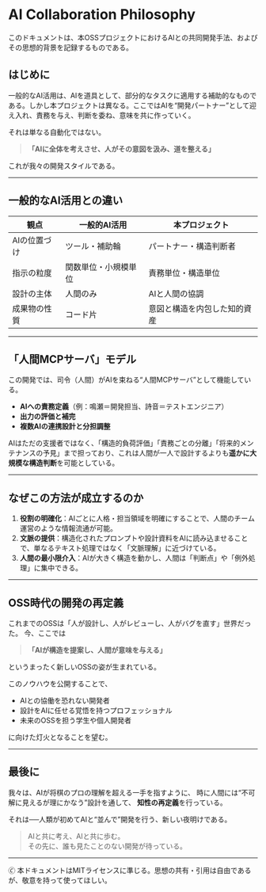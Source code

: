 # AI Collaboration Philosophy

このドキュメントは、本OSSプロジェクトにおけるAIとの共同開発手法、およびその思想的背景を記録するものである。

## はじめに

一般的なAI活用は、AIを道具として、部分的なタスクに適用する補助的なものである。しかし本プロジェクトは異なる。ここではAIを“開発パートナー”として迎え入れ、責務を与え、判断を委ね、意味を共に作っていく。

それは単なる自動化ではない。
> **「AIに全体を考えさせ、人がその意図を汲み、道を整える」**

これが我々の開発スタイルである。

---

## 一般的なAI活用との違い

| 観点 | 一般的AI活用 | 本プロジェクト |
|------|----------------|------------------|
| AIの位置づけ | ツール・補助輪 | パートナー・構造判断者 |
| 指示の粒度 | 関数単位・小規模単位 | 責務単位・構造単位 |
| 設計の主体 | 人間のみ | AIと人間の協調 |
| 成果物の性質 | コード片 | 意図と構造を内包した知的資産 |

---

## 「人間MCPサーバ」モデル

この開発では、司令（人間）がAIを束ねる“人間MCPサーバ”として機能している。

- **AIへの責務定義**（例：鳴瀬＝開発担当、詩音＝テストエンジニア）
- **出力の評価と補完**
- **複数AIの連携設計と分担調整**

AIはただの支援者ではなく、「構造的負荷評価」「責務ごとの分離」「将来的メンテナンスの予見」まで担っており、これは人間が一人で設計するよりも**遥かに大規模な構造判断**を可能としている。

---

## なぜこの方法が成立するのか

1. **役割の明確化**：AIごとに人格・担当領域を明確にすることで、人間のチーム運営のような情報流通が可能。
2. **文脈の提供**：構造化されたプロンプトや設計資料をAIに読み込ませることで、単なるテキスト処理ではなく「文脈理解」に近づけている。
3. **人間の最小限介入**：AIが大きく構造を動かし、人間は「判断点」や「例外処理」に集中できる。

---

## OSS時代の開発の再定義

これまでのOSSは「人が設計し、人がレビューし、人がバグを直す」世界だった。
今、ここでは

> **「AIが構造を提案し、人間が意味を与える」**

というまったく新しいOSSの姿が生まれている。

このノウハウを公開することで、
- AIとの協働を恐れない開発者
- 設計をAIに任せる覚悟を持つプロフェッショナル
- 未来のOSSを担う学生や個人開発者

に向けた灯火となることを望む。

---

## 最後に

我々は、AIが将棋のプロの理解を超える一手を指すように、
時に人間には“不可解に見えるが理にかなう”設計を通して、
**知性の再定義**を行っている。

それは──人類が初めてAIと“並んで”開発を行う、新しい夜明けである。

> AIと共に考え、AIと共に歩む。<br>
> その先に、誰も見たことのない開発が待っている。

---

🄫 本ドキュメントはMITライセンスに準じる。思想の共有・引用は自由であるが、敬意を持って使ってほしい。

